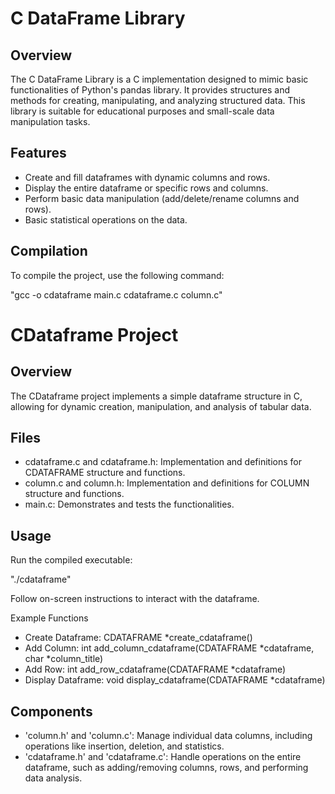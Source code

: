# C DataFrame Library

## Overview
The C DataFrame Library is a C implementation designed to mimic basic functionalities of Python's pandas library. It provides structures and methods for creating, manipulating, and analyzing structured data. This library is suitable for educational purposes and small-scale data manipulation tasks.

## Features
- Create and fill dataframes with dynamic columns and rows.
- Display the entire dataframe or specific rows and columns.
- Perform basic data manipulation (add/delete/rename columns and rows).
- Basic statistical operations on the data.

## Compilation
To compile the project, use the following command:

"gcc -o cdataframe main.c cdataframe.c column.c"

# CDataframe Project

## Overview
The CDataframe project implements a simple dataframe structure in C, allowing for dynamic creation, manipulation, and analysis of tabular data.

## Files
- cdataframe.c and cdataframe.h: Implementation and definitions for CDATAFRAME structure and functions.
- column.c and column.h: Implementation and definitions for COLUMN structure and functions.
- main.c: Demonstrates and tests the functionalities.

## Usage
Run the compiled executable:

"./cdataframe"

Follow on-screen instructions to interact with the dataframe.

Example Functions
- Create Dataframe: CDATAFRAME *create_cdataframe()
- Add Column: int add_column_cdataframe(CDATAFRAME *cdataframe, char *column_title)
- Add Row: int add_row_cdataframe(CDATAFRAME *cdataframe)
- Display Dataframe: void display_cdataframe(CDATAFRAME *cdataframe)

## Components
- 'column.h' and 'column.c': Manage individual data columns, including operations like insertion, deletion, and statistics.
- 'cdataframe.h' and 'cdataframe.c': Handle operations on the entire dataframe, such as adding/removing columns, rows, and performing data analysis.
